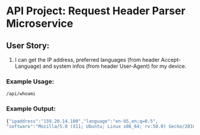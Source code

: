 # API Project: Request Header Parser Microservice
## User Story:
1. I can get the IP address, preferred languages (from header Accept-Language)
and system infos (from header User-Agent) for my device.
### Example Usage:
```text
/api/whoami
```
### Example Output:
```js
{"ipaddress":"159.20.14.100","language":"en-US,en;q=0.5",
"software":"Mozilla/5.0 (X11; Ubuntu; Linux x86_64; rv:50.0) Gecko/20100101 Firefox/50.0"}
```
